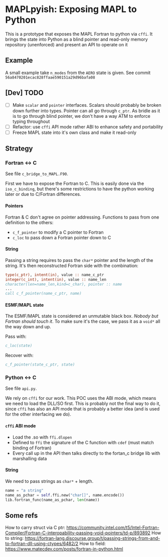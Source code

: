 # MAPLpyish: Exposing MAPL to Python

This is a prototype that exposes the MAPL Fortran to python via `cffi`. It brings the state into Python as a blind pointer and read-only memory repository (unenforced) and present an API to operate on it

## Example

A small example take `n_modes` from the `AERO` state is given. See commit `56a8470201ecac828ffaae590151a29d96bafa08`

## [Dev] TODO

- [ ] Make `scalar` and `pointer` interfaces. Scalars should probably be broken down further into types. Pointer can all go through `c_ptr`. As bridle as it is to go through blind pointer, we don't have a way ATM to enforce typing throughout
- [ ] Refactor: use `cffi` API mode rather ABI to enhance safety and portability
- [ ] Freeze MAPL state into it's own class and make it read-only

## Strategy

### Fortran <-> C

See file `c_bridge_to_MAPL.F90`.

First we have to expose the Fortran to C. This is easily done via the `iso_c_binding`, but there's some restrictions to have the python working later or due to C/Fortran differences.

#### Pointers

Fortran & C don't agree on pointer addressing. Functions to pass from one definition to the others:

- `c_f_pointer` to modify a C pointer to Fortran
- `c_loc` to pass down a Fortran pointer down to C

#### String

Passing a string requires to pass the `char*` pointer and the length of the string. It's then reconstructed Fortran side with the combination:

```fortran
type(c_ptr), intent(in), value :: name_c_ptr
integer(c_int), intent(in), value :: name_len
character(len=name_len,kind=c_char), pointer :: name
...
call c_f_pointer(name_c_ptr, name)
```

#### ESMF/MAPL state

The ESMF/MAPL state is considered an unmutable black box. _Nobody but Fortran should touch it_. To make sure it's the case, we pass it as a `void*` all the way down and up.

Pass with:

```fortran
c_loc(state)
```

Recover with:

```fortran
c_f_pointer(state_c_ptr, state)
```

### Python <-> C

See file `api.py`.

We rely on `cffi` for our work. This POC uses the ABI mode, which means we need to load the DLL/SO first. This is probably not the final way to do it, since `cffi` has also an API mode that is probably a better idea (and is used for the other interfacing we do).

#### `cffi` ABI mode

- Load the .so with `ffi.dlopen`
- Defined to `ffi` the signature of the C function with `cdef` (must match binding of Fortran)
- Every call up in the API then talks directly to the fortan_c bridge lib with marshalling data

#### String

We need to pass strings as `char*` + length.

```python
name = "a string"
name_as_pchar = self.ffi.new("char[]", name.encode())
lib.fortran_func(name_as_pchar, len(name))
```

## Some refs

How to carry struct via C ptr: <https://community.intel.com/t5/Intel-Fortran-Compiler/Fortran-C-interopability-passing-void-pointers/td-p/893892>
How to string: <https://fortran-lang.discourse.group/t/passing-strings-from-and-to-fortran-dll-using-ctypes/6482/2>
How to field: <https://www.matecdev.com/posts/fortran-in-python.html>
